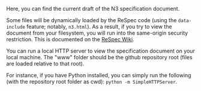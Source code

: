 Here, you can find the current draft of the N3 specification document.

Some files will be dynamically loaded by the ReSpec code (using the `data-include` feature; notably, `n3.html`). As a result, 
if you try to view the document from your filesystem, you will run into the same-origin security restriction. 
This is documented on the [ReSpec Wiki](https://github.com/w3c/respec/wiki/ReSpec-Editor's-Guide#inclusions--transformations).

You can run a local HTTP server to view the specification document on your local machine. The "www" folder should be the github repository root (files
are loaded relative to that root).

For instance, if you have Python installed, you can simply run the following (with the repository root folder as cwd): `python -m SimpleHTTPServer`.
